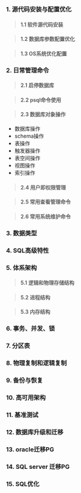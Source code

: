 ### 1. 源代码安装与配置优化
> #### 1.1 软件源代码安装

> #### 1.2 数据库参数配置优化

> #### 1.3 OS系统优化配置

### 2. 日常管理命令
> #### 2.1 启停数据库

> #### 2.2 psql命令使用

> #### 2.3 数据库对象操作
- 数据库操作
- schema操作
- 表操作
- 触发器操作
- 表空间操作
- 视图操作
- 索引操作

> #### 2.4 用户即权限管理

> #### 2.5 常用查看管理命令

> #### 2.6 常用系统维护命令

### 3. 数据类型

### 4. SQL高级特性

### 5. 体系架构
> #### 5.1 逻辑和物理存储结构

> #### 5.2 进程结构

> #### 5.3 内存结构

### 6. 事务、并发、锁

### 7. 分区表

### 8. 物理复制和逻辑复制

### 9. 备份与恢复

### 10. 高可用架构

### 11. 基准测试

### 12. 数据库升级和迁移

### 13. oracle迁移PG

### 14. SQL server 迁移PG

### 15. SQL优化



